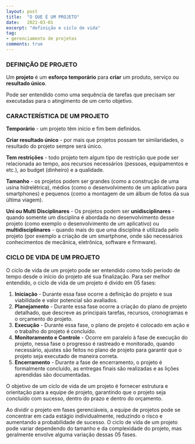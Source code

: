 ```yaml
---
layout: post
title:  "O QUE É UM PROJETO"
date:   2021-03-01
excerpt: "definição e ciclo de vida"
tag:
- gerenciamento de projetos
comments: true
---
```

### DEFINIÇÃO DE PROJETO
Um <b>projeto</b> é um <b>esforço temporário</b> para <b>criar</b> um produto, serviço ou <b>resultado único</b>.

Pode ser entendido como uma sequência de tarefas que precisam ser executadas para o atingimento de um certo objetivo.

### CARACTERÍSTICA DE UM PROJETO
<b>Temporário</b> - um projeto têm início e fim bem definidos.

<b>Criar resultado único</b> - por mais que projetos possam ter similaridades, o resultado do projeto sempre será único.

<b>Tem restrições</b> - todo projeto tem algum tipo de restrição que pode ser relacionada ao tempo, aos recursos necessários (pessoas, equipamentos e etc.), ao budget (dinheiro) e a qualidade.

<b>Tamanho</b> - os projetos podem ser grandes (como a construção de uma usina hidrelétrica), médios (como o desenvolvimento de um aplicativo para smartphones) e pequenos (como a montagem de um álbum de fotos da sua última viagem).

<b>Uni ou Multi Disciplinares</b> - Os projetos podem ser <b>unidisciplinares</b> - quando somente um disciplina é abordada no desenvolvimento desse projeto (como exemplo o desenvolvimento de um aplicativo) ou <b>multidisciplinares</b> - quando mais do que uma disciplina é utilizada pelo projeto (por exemplo a criação de um smartphone, onde são necessários conhecimentos de mecânica, eletrônica, software e firmware).

### CICLO DE VIDA DE UM PROJETO
O ciclo de vida de um projeto pode ser entendido como todo período de tempo desde o início do projeto até sua finalização. Para ser melhor entendido, o ciclo de vida de um projeto é divido em 05 fases:

1. **Iniciação** - Durante essa fase ocorre a definição do projeto e sua viabilidade e valor potencial são avaliados.
2. **Planejamento** - Durante essa fase ocorre a criação do plano de projeto detalhado, que descreve as principais tarefas, recursos, cronogramas e o orçamento do projeto.
3. **Execução** - Durante essa fase, o plano de projeto é colocado em ação e o trabalho do projeto é concluído.
3. **Monitoramento e Controle** - Ocorre em paralelo à fase de execução do projeto, nessa fase o progresso é rastreado e monitorado, quando necessário, ajustes são feitos no plano de projeto para garantir que o projeto seja executado de maneira correta.
4. **Encerramento** - Durante a fase de encerramento, o projeto é formalmente concluído, as entregas finais são realizadas e as lições aprendidas são documentadas.

O objetivo de um ciclo de vida de um projeto é fornecer estrutura e orientação para a equipe de projeto, garantindo que o projeto seja concluído com sucesso, dentro do prazo e dentro do orçamento. 

Ao dividir o projeto em fases gerenciáveis, a equipe de projetos pode se concentrar em cada estágio individualmente, reduzindo o risco e aumentando a probabilidade de sucesso. O ciclo de vida de um projeto pode variar dependendo do tamanho e da complexidade do projeto, mas geralmente envolve alguma variação dessas 05 fases.
